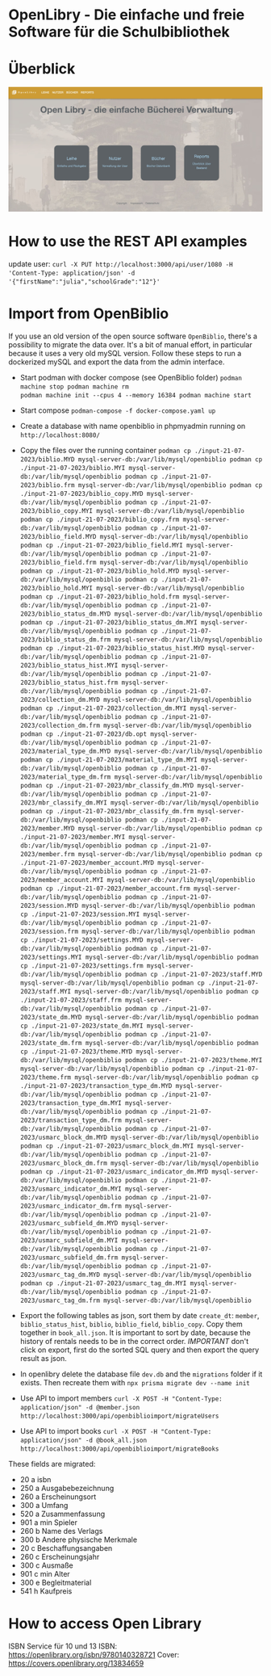 # OpenLibry - Die einfache und freie Software für die Schulbibliothek


# Überblick

![Überblick Screenshot](./doc/titel1.jpg)


# How to use the REST API examples
update user:
`curl -X PUT http://localhost:3000/api/user/1080 -H 'Content-Type: application/json' -d '{"firstName":"julia","schoolGrade":"12"}'`

# Import from OpenBiblio

If you use an old version of the open source software `OpenBiblio`, there's a possibility to migrate the data over. It's a bit of manual effort, in particular because it uses a very old mySQL version. Follow these steps to run a dockerized mySQL and export the data from the admin interface.

- Start podman with docker compose (see OpenBiblio folder)
``
podman machine stop
podman machine rm                                                          
podman machine init --cpus 4 --memory 16384
podman machine start
``

- Start compose
`podman-compose -f docker-compose.yaml up`
- Create a database with name openbiblio in phpmyadmin running on `http://localhost:8080/`
- Copy the files over the running container
``
podman cp ./input-21-07-2023/biblio.MYD mysql-server-db:/var/lib/mysql/openbiblio
podman cp ./input-21-07-2023/biblio.MYI mysql-server-db:/var/lib/mysql/openbiblio
podman cp ./input-21-07-2023/biblio.frm mysql-server-db:/var/lib/mysql/openbiblio
podman cp ./input-21-07-2023/biblio_copy.MYD mysql-server-db:/var/lib/mysql/openbiblio
podman cp ./input-21-07-2023/biblio_copy.MYI mysql-server-db:/var/lib/mysql/openbiblio
podman cp ./input-21-07-2023/biblio_copy.frm mysql-server-db:/var/lib/mysql/openbiblio
podman cp ./input-21-07-2023/biblio_field.MYD mysql-server-db:/var/lib/mysql/openbiblio
podman cp ./input-21-07-2023/biblio_field.MYI mysql-server-db:/var/lib/mysql/openbiblio
podman cp ./input-21-07-2023/biblio_field.frm mysql-server-db:/var/lib/mysql/openbiblio
podman cp ./input-21-07-2023/biblio_hold.MYD mysql-server-db:/var/lib/mysql/openbiblio
podman cp ./input-21-07-2023/biblio_hold.MYI mysql-server-db:/var/lib/mysql/openbiblio
podman cp ./input-21-07-2023/biblio_hold.frm mysql-server-db:/var/lib/mysql/openbiblio
podman cp ./input-21-07-2023/biblio_status_dm.MYD mysql-server-db:/var/lib/mysql/openbiblio
podman cp ./input-21-07-2023/biblio_status_dm.MYI mysql-server-db:/var/lib/mysql/openbiblio
podman cp ./input-21-07-2023/biblio_status_dm.frm mysql-server-db:/var/lib/mysql/openbiblio
podman cp ./input-21-07-2023/biblio_status_hist.MYD mysql-server-db:/var/lib/mysql/openbiblio
podman cp ./input-21-07-2023/biblio_status_hist.MYI mysql-server-db:/var/lib/mysql/openbiblio
podman cp ./input-21-07-2023/biblio_status_hist.frm mysql-server-db:/var/lib/mysql/openbiblio
podman cp ./input-21-07-2023/collection_dm.MYD mysql-server-db:/var/lib/mysql/openbiblio
podman cp ./input-21-07-2023/collection_dm.MYI mysql-server-db:/var/lib/mysql/openbiblio
podman cp ./input-21-07-2023/collection_dm.frm mysql-server-db:/var/lib/mysql/openbiblio
podman cp ./input-21-07-2023/db.opt mysql-server-db:/var/lib/mysql/openbiblio
podman cp ./input-21-07-2023/material_type_dm.MYD mysql-server-db:/var/lib/mysql/openbiblio
podman cp ./input-21-07-2023/material_type_dm.MYI mysql-server-db:/var/lib/mysql/openbiblio
podman cp ./input-21-07-2023/material_type_dm.frm mysql-server-db:/var/lib/mysql/openbiblio
podman cp ./input-21-07-2023/mbr_classify_dm.MYD mysql-server-db:/var/lib/mysql/openbiblio
podman cp ./input-21-07-2023/mbr_classify_dm.MYI mysql-server-db:/var/lib/mysql/openbiblio
podman cp ./input-21-07-2023/mbr_classify_dm.frm mysql-server-db:/var/lib/mysql/openbiblio
podman cp ./input-21-07-2023/member.MYD mysql-server-db:/var/lib/mysql/openbiblio
podman cp ./input-21-07-2023/member.MYI mysql-server-db:/var/lib/mysql/openbiblio
podman cp ./input-21-07-2023/member.frm mysql-server-db:/var/lib/mysql/openbiblio
podman cp ./input-21-07-2023/member_account.MYD mysql-server-db:/var/lib/mysql/openbiblio
podman cp ./input-21-07-2023/member_account.MYI mysql-server-db:/var/lib/mysql/openbiblio
podman cp ./input-21-07-2023/member_account.frm mysql-server-db:/var/lib/mysql/openbiblio
podman cp ./input-21-07-2023/session.MYD mysql-server-db:/var/lib/mysql/openbiblio
podman cp ./input-21-07-2023/session.MYI mysql-server-db:/var/lib/mysql/openbiblio
podman cp ./input-21-07-2023/session.frm mysql-server-db:/var/lib/mysql/openbiblio
podman cp ./input-21-07-2023/settings.MYD mysql-server-db:/var/lib/mysql/openbiblio
podman cp ./input-21-07-2023/settings.MYI mysql-server-db:/var/lib/mysql/openbiblio
podman cp ./input-21-07-2023/settings.frm mysql-server-db:/var/lib/mysql/openbiblio
podman cp ./input-21-07-2023/staff.MYD mysql-server-db:/var/lib/mysql/openbiblio
podman cp ./input-21-07-2023/staff.MYI mysql-server-db:/var/lib/mysql/openbiblio
podman cp ./input-21-07-2023/staff.frm mysql-server-db:/var/lib/mysql/openbiblio
podman cp ./input-21-07-2023/state_dm.MYD mysql-server-db:/var/lib/mysql/openbiblio
podman cp ./input-21-07-2023/state_dm.MYI mysql-server-db:/var/lib/mysql/openbiblio
podman cp ./input-21-07-2023/state_dm.frm mysql-server-db:/var/lib/mysql/openbiblio
podman cp ./input-21-07-2023/theme.MYD mysql-server-db:/var/lib/mysql/openbiblio
podman cp ./input-21-07-2023/theme.MYI mysql-server-db:/var/lib/mysql/openbiblio
podman cp ./input-21-07-2023/theme.frm mysql-server-db:/var/lib/mysql/openbiblio
podman cp ./input-21-07-2023/transaction_type_dm.MYD mysql-server-db:/var/lib/mysql/openbiblio
podman cp ./input-21-07-2023/transaction_type_dm.MYI mysql-server-db:/var/lib/mysql/openbiblio
podman cp ./input-21-07-2023/transaction_type_dm.frm mysql-server-db:/var/lib/mysql/openbiblio
podman cp ./input-21-07-2023/usmarc_block_dm.MYD mysql-server-db:/var/lib/mysql/openbiblio
podman cp ./input-21-07-2023/usmarc_block_dm.MYI mysql-server-db:/var/lib/mysql/openbiblio
podman cp ./input-21-07-2023/usmarc_block_dm.frm mysql-server-db:/var/lib/mysql/openbiblio
podman cp ./input-21-07-2023/usmarc_indicator_dm.MYD mysql-server-db:/var/lib/mysql/openbiblio
podman cp ./input-21-07-2023/usmarc_indicator_dm.MYI mysql-server-db:/var/lib/mysql/openbiblio
podman cp ./input-21-07-2023/usmarc_indicator_dm.frm mysql-server-db:/var/lib/mysql/openbiblio
podman cp ./input-21-07-2023/usmarc_subfield_dm.MYD mysql-server-db:/var/lib/mysql/openbiblio
podman cp ./input-21-07-2023/usmarc_subfield_dm.MYI mysql-server-db:/var/lib/mysql/openbiblio
podman cp ./input-21-07-2023/usmarc_subfield_dm.frm mysql-server-db:/var/lib/mysql/openbiblio
podman cp ./input-21-07-2023/usmarc_tag_dm.MYD mysql-server-db:/var/lib/mysql/openbiblio
podman cp ./input-21-07-2023/usmarc_tag_dm.MYI mysql-server-db:/var/lib/mysql/openbiblio
podman cp ./input-21-07-2023/usmarc_tag_dm.frm mysql-server-db:/var/lib/mysql/openbiblio
``

- Export the following tables as json, sort them by date `create_dt`: `member`, `biblio_status_hist`, `biblio`, `biblio_field`, `biblio_copy`. Copy them together in `book_all.json`. It is important to sort by date, because the history of rentals needs to be in the correct order. *IMPORTANT* don't click on export, first do the sorted SQL query and then export the query result as json.

- In openlibry delete the database file `dev.db` and the `migrations` folder if it exists. Then recreate them with `npx prisma migrate dev --name init`

- Use API to import members `curl -X POST -H "Content-Type: application/json" -d @member.json http://localhost:3000/api/openbiblioimport/migrateUsers`


- Use API to import books `curl -X POST -H "Content-Type: application/json" -d @book_all.json  http://localhost:3000/api/openbiblioimport/migrateBooks`



These fields are migrated:
- 20 a isbn	
- 250 a Ausgabebezeichnung
- 260 a Erscheinungsort
- 300 a Umfang
- 520 a Zusammenfassung
- 901 a min Spieler
- 260 b Name des Verlags	
- 300 b Andere physische Merkmale			
- 20 c Beschaffungsangaben
- 260 c Erscheinungsjahr
- 300 c Ausmaße
- 901 c min Alter
- 300 e Begleitmaterial
- 541 h Kaufpreis	


# How to access Open Library
ISBN Service für 10 und 13 ISBN: 
https://openlibrary.org/isbn/9780140328721
Cover: 
https://covers.openlibrary.org/13834659